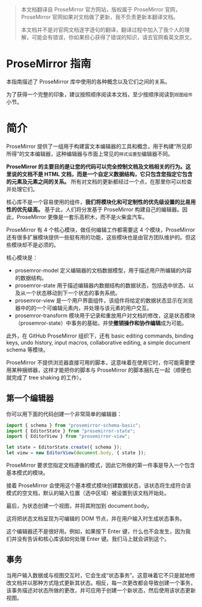 > 本文档翻译自 ProseMirror 官方网站，版权属于 ProseMirror 官网，ProseMirror 官网如果对文档做了更新，我不负责更新本翻译文档。
>
> 本文档并不是对官网文档逐字逐句的翻译，翻译过程中加入了我个人的理解，可能会有错误，你如果担心获得了错误的知识，请去官网看英文原文。

# ProseMirror 指南

本指南描述了 ProseMirror 库中使用的各种概念以及它们之间的关系。

为了获得一个完整的印象，建议按照顺序阅读本文档，至少按顺序阅读到`视图组件`小节。

# 简介

ProseMirror 提供了一组用于构建富文本编辑器的工具和概念，用于构建“所见即所得”的文本编辑器，这种编辑器与市面上常见的`样式设置型`编辑器不同。

**ProseMirror 的主要目的是让您的代码可以完全控制文档及文档相关的行为。这里说的文档不是 HTML 文档，而是一个自定义数据结构，它只包含您指定它包含的元素及元素之间的关系。** 所有对文档的更新都经过一个点，在那里你可以检查并处理它们。

核心库不是一个容易使用的组件，**我们将模块化和可定制性的优先级设置的比易用性的优先级高。** 基于此，人们将分发基于 ProseMirror 构建自己的编辑器。因此，ProseMirror 更像是一套乐高积木，而不是火柴盒汽车。

ProseMirror 有 4 个核心模块，做任何编辑工作都需要这 4 个模块，ProseMirror 还有很多扩展模块提供一些挺有用的功能，这些模块也是由官方团队维护的。但这些模块却不是必须的。

核心模块是：

- prosemror-model 定义编辑器的文档数据模型，用于描述用户所编辑的内容的数据结构。
- prosemror-state 用于描述编辑器内数据结构的数据状态，包括选中状态、以及从一个状态移动到下一个状态的事务系统。
- prosemror-view 是一个用户界面组件，该组件将给定的数据状态显示在浏览器中的的一个可编辑元素内，并处理与该元素的用户交互。
- prosemror-transform 模块用于记录和重放用户对文档的修改，这是状态模块（prosemror-state）中事务的基础，并使**撤销操作和协作编辑**成为可能。

此外，在 GitHub ProseMirror 组织下，还有 basic editing commands, binding keys, undo history, input macros, collaborative editing, a simple document schema 等模块。

ProseMirror 不提供浏览器直接可用的脚本，这意味着在使用它时，你可能需要使用某种捆绑器，这样才能把你的脚本与 ProseMirror 的脚本捆扎在一起（顺便也就完成了 tree shaking 的工作）。

## 第一个编辑器

你可以用下面的代码创建一个非常简单的编辑器：

```js
import { schema } from "prosemirror-schema-basic";
import { EditorState } from "prosemirror-state";
import { EditorView } from "prosemirror-view";

let state = EditorState.create({ schema });
let view = new EditorView(document.body, { state });
```

ProseMirror 要求您指定文档遵循的模式，因此它所做的第一件事是导入一个包含基本模式的模块。

接着 ProseMirror 会使用这个基本模式模块创建数据状态，该状态将生成符合该模式的空文档，默认的输入位置（选中区域）被设置到该文档开始处。

最后，为状态创建一个视图，并将其附加到 document.body。

这将把状态文档呈现为可编辑的 DOM 节点，并在用户输入时生成状态事务。

这个编辑器还不是很好用。例如，如果按下 Enter 键，什么也不会发生，因为我们并没有告诉和核心库该如何处理 Enter 键。我们马上就会讲到这个。

## 事务

当用户输入数据或与视图交互时，它会生成“状态事务”。这意味着它不只是就地修改文档并以那种方式隐式更新其状态。相反，每一次更改都会导致创建一个事务，该事务描述对状态所做的更改，并可应用于创建一个新状态，然后使用该状态更新视图。
